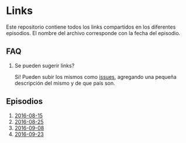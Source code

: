 # Links

Este repositorio contiene todos los links compartidos en los diferentes episodios. El nombre del archivo corresponde con la fecha del episodio.

## FAQ

1. Se pueden sugerir links?

    Si! Pueden subir los mismos como [issues](https://github.com/standuplatam/links/issues/new), agregando una pequeña descripción del mismo y de que país son.


## Episodios

1. [2016-08-15](./2016-08-15.md)
2. [2016-08-25](./2016-08-25.md)
2. [2016-09-08](./2016-09-08.md)
3. [2016-09-23](./2016-09-23.md)
